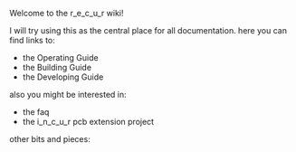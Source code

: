 Welcome to the r_e_c_u_r wiki!

I will try using this as the central place for all documentation. here you can find links to:

- the Operating Guide
- the Building Guide
- the Developing Guide

also you might be interested in: 

- the faq
- the i_n_c_u_r pcb extension project

other bits and pieces:


